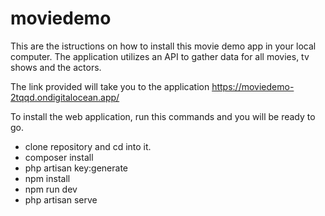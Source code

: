 # moviedemo
This are the istructions on how to install this movie demo app in your local computer. The application utilizes an API to gather data for all movies, tv shows and the actors.

The link provided will take you to the application https://moviedemo-2tqqd.ondigitalocean.app/

To install the web application, run this commands and you will be ready to go.
- clone repository and cd into it.
- composer install
- php artisan key:generate
- npm install
- npm run dev
- php artisan serve
